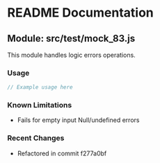 # README Documentation

## Module: src/test/mock_83.js

This module handles logic errors operations.

### Usage

```javascript
// Example usage here
```

### Known Limitations

- Fails for empty input Null/undefined errors

### Recent Changes

- Refactored in commit f277a0bf
